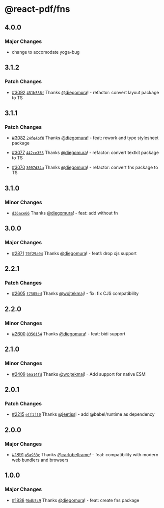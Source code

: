 # @react-pdf/fns

## 4.0.0

### Major Changes

- change to accomodate yoga-bug

## 3.1.2

### Patch Changes

- [#3092](https://github.com/diegomura/react-pdf/pull/3092) [`481b536f`](https://github.com/diegomura/react-pdf/commit/481b536f4ad145fb227829399b85a35838a506f8) Thanks [@diegomura](https://github.com/diegomura)! - refactor: convert layout package to TS

## 3.1.1

### Patch Changes

- [#3082](https://github.com/diegomura/react-pdf/pull/3082) [`24fe4bf8`](https://github.com/diegomura/react-pdf/commit/24fe4bf894fff055121926488b30d0bf212a9c45) Thanks [@diegomura](https://github.com/diegomura)! - feat: rework and type stylesheet package

- [#3077](https://github.com/diegomura/react-pdf/pull/3077) [`442ce355`](https://github.com/diegomura/react-pdf/commit/442ce35534f916b9146a35fd03870387ed488d92) Thanks [@diegomura](https://github.com/diegomura)! - refactor: convert textkit package to TS

- [#3070](https://github.com/diegomura/react-pdf/pull/3070) [`3007d34a`](https://github.com/diegomura/react-pdf/commit/3007d34ad3e10bf32ada3631938f5bb08e1c549f) Thanks [@diegomura](https://github.com/diegomura)! - refactor: convert fns package to TS

## 3.1.0

### Minor Changes

- [`d36ace66`](https://github.com/diegomura/react-pdf/commit/d36ace66c77d57d845894e89772be7ae0cdd25ee) Thanks [@diegomura](https://github.com/diegomura)! - feat: add without fn

## 3.0.0

### Major Changes

- [#2871](https://github.com/diegomura/react-pdf/pull/2871) [`70f29a04`](https://github.com/diegomura/react-pdf/commit/70f29a0407b1d56e9a7932b25c0d69132e9b4119) Thanks [@diegomura](https://github.com/diegomura)! - feat!: drop cjs support

## 2.2.1

### Patch Changes

- [#2605](https://github.com/diegomura/react-pdf/pull/2605) [`f7505ed`](https://github.com/diegomura/react-pdf/commit/f7505ed453a1a0ae960d0e5e4a1d155803861b71) Thanks [@wojtekmaj](https://github.com/wojtekmaj)! - fix: fix CJS compatibility

## 2.2.0

### Minor Changes

- [#2600](https://github.com/diegomura/react-pdf/pull/2600) [`8350154`](https://github.com/diegomura/react-pdf/commit/83501541e3a050021e18e112bb472b2dabc142a7) Thanks [@diegomura](https://github.com/diegomura)! - feat: bidi support

## 2.1.0

### Minor Changes

- [#2409](https://github.com/diegomura/react-pdf/pull/2409) [`b6a14fd`](https://github.com/diegomura/react-pdf/commit/b6a14fd160fab26a49f798e5294b0e361e67fe37) Thanks [@wojtekmaj](https://github.com/wojtekmaj)! - Add support for native ESM

## 2.0.1

### Patch Changes

- [#2215](https://github.com/diegomura/react-pdf/pull/2215) [`eff1ff0`](https://github.com/diegomura/react-pdf/commit/eff1ff0fefcd710994e4654904ef55843af76a17) Thanks [@jeetiss](https://github.com/jeetiss)! - add @babel/runtime as dependency

## 2.0.0

### Major Changes

- [#1891](https://github.com/diegomura/react-pdf/pull/1891) [`a5a933c`](https://github.com/diegomura/react-pdf/commit/a5a933c9733e4c77338ef76a2b3545b84a646a81) Thanks [@carlobeltrame](https://github.com/carlobeltrame)! - feat: compatibility with modern web bundlers and browsers

## 1.0.0

### Major Changes

- [#1838](https://github.com/diegomura/react-pdf/pull/1838) [`9bdb5c9`](https://github.com/diegomura/react-pdf/commit/9bdb5c934a822340754cd4c892d399f91f6218de) Thanks [@diegomura](https://github.com/diegomura)! - feat: create fns package
